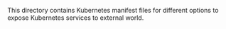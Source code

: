 This directory contains Kubernetes manifest files for different options to expose Kubernetes services to external world.
